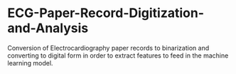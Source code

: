 # ECG-Paper-Record-Digitization-and-Analysis
Conversion of Electrocardiography paper records to binarization and converting to digital form in order to extract features to feed in the machine learning model.
